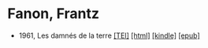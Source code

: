 # Fanon, Frantz

* 1961, Les damnés de la terre  <a class="file tei" href="https://hurlus.github.io/tei/fanon1961_damnes.xml">[TEI]</a>  <a class="file html" href="https://hurlus.github.io/fanon/fanon1961_damnes.html">[html]</a>  <a class="file mobi" href="https://hurlus.github.io/fanon/fanon1961_damnes.mobi">[kindle]</a>  <a class="file epub" href="https://hurlus.github.io/fanon/fanon1961_damnes.epub">[epub]</a> 
